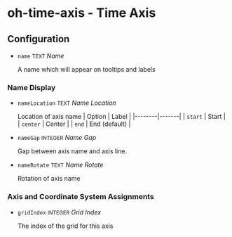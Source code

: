# oh-time-axis - Time Axis



## Configuration


- `name` <small>TEXT</small> _Name_

  A name which will appear on tooltips and labels

### Name Display


- `nameLocation` <small>TEXT</small> _Name Location_

  Location of axis name
  | Option | Label |
  |--------|-------|
  | `start` | Start |
  | `center` | Center |
  | `end` | End (default) |


- `nameGap` <small>INTEGER</small> _Name Gap_

  Gap between axis name and axis line.

- `nameRotate` <small>TEXT</small> _Name Rotate_

  Rotation of axis name

### Axis and Coordinate System Assignments


- `gridIndex` <small>INTEGER</small> _Grid Index_

  The index of the grid for this axis



